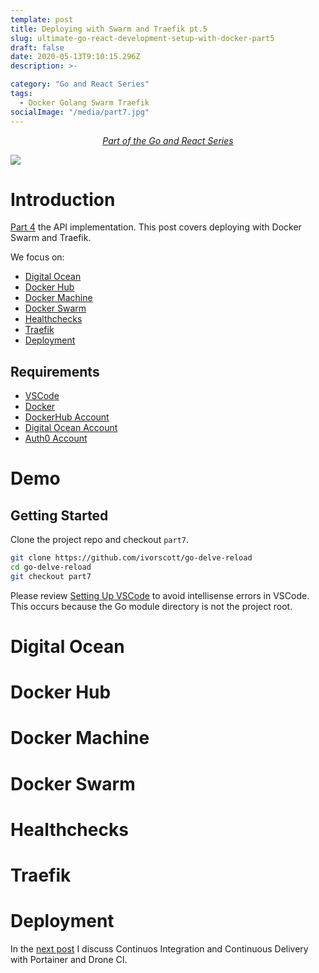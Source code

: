 ```yaml
---
template: post
title: Deploying with Swarm and Traefik pt.5
slug: ultimate-go-react-development-setup-with-docker-part5
draft: false
date: 2020-05-13T9:10:15.296Z
description: >-

category: "Go and React Series"
tags:
  - Docker Golang Swarm Traefik
socialImage: "/media/part7.jpg"
---
```


<!-- PART OF A SERIES -->
<center>
<i>
  <a href ="/category/go-and-react-series/">Part of the Go and React Series</a>
</i>
</center>

![](/media/part7.jpg)

# Introduction

[Part 4](/ultimate-go-react-development-setup-with-docker-part4) the API implementation. This post covers deploying with Docker Swarm and Traefik.

We focus on:

- [Digital Ocean](#digital-ocean)
- [Docker Hub](#docker-hub)
- [Docker Machine](#docker-machine)
- [Docker Swarm](#swarm)
- [Healthchecks](#healthchecks)
- [Traefik](#traefik)
- [Deployment](#deployment)

## Requirements

- [VSCode](https://code.visualstudio.com/)
- [Docker](https://www.docker.com/products/docker-desktop)
- [DockerHub Account](https://hub.docker.com/)
- [Digital Ocean Account](https://m.do.co/c/12762445c6b3)
- [Auth0 Account](https://auth0.com/)

# Demo

## Getting Started

Clone the project repo and checkout `part7`.

```bash
git clone https://github.com/ivorscott/go-delve-reload
cd go-delve-reload
git checkout part7
```

Please review [Setting Up VSCode](/ultimate-go-react-development-setup-with-docker#setting-up-vscode) to avoid intellisense errors in VSCode. This occurs because the Go module directory is not the project root.

# Digital Ocean

# Docker Hub

# Docker Machine

# Docker Swarm

# Healthchecks

# Traefik

# Deployment

In the [next post](/ultimate-go-react-development-setup-with-docker-part8) I discuss Continuos Integration and Continuous Delivery with Portainer and Drone CI.
